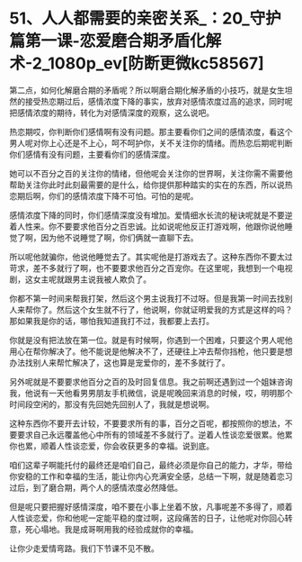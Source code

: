 # 51、人人都需要的亲密关系_：20_守护篇第一课-恋爱磨合期矛盾化解术-2_1080p_ev[防断更微kc58567]

第二点，如何化解磨合期的矛盾呢？所以啊磨合期化解矛盾的小技巧，就是女生坦然的接受热恋期过后，感情浓度下降的事实，放弃对感情浓度过高的追求，同时呢把感情浓度的期待，转化为对感情深度的观察，这么说吧。

热恋期哎，你判断你们感情啊有没有问题。那主要看你们之间的感情浓度，看这个男人呢对你上心还是不上心，呵不呵护你，关不关注你的情绪。而热恋后期呢判断你们感情有没有问题，主要看你们的感情深度。

她可以不百分之百的关注你的情绪，但他呢会关注你的世界啊，关注你需不需要他帮助关注你此时此刻最需要的是什么，给你提供那种踏实的实在的东西，所以说热恋期后啊，你们的感情浓度下降不可怕。可怕的是呢。

感情浓度下降的同时，你们感情深度没有增加。爱情细水长流的秘诀呢就是不要逆着人性来。你不要要求他百分之百忠诚。比如说呢他反正打游戏啊，他跟你说他睡觉了啊，因为他不说睡觉了啊，你们俩就一直聊下去。

所以呢他就骗你，他说他睡觉去了。其实呢他是打游戏去了。这种东西你不要太过苛求，差不多就行了啊，也不要要求他百分之百宠你。在这里呢，我想到一个电视剧，这女主呢就跟男主说我被人欺负了。

你都不第一时间来帮我打架，然后这个男主说我打不过呀。但是我第一时间去找别人来帮你了。然后这个女生就不行了，他说啊，你就证明爱我的方式是这样的吗？那如果我是你的话，哪怕我知道我打不过，我都要上去打。

你就是没有把法放在第一位。就是有时候啊，你遇到一个困难，只要这个男人呢他用心在帮你解决了。他不能说是他解决不了，还硬往上冲去帮你挡枪，他只要是想办法找别人来帮忙解决了，这也算是宠爱你的，差不多就行了。

另外呢就是不要要求他百分之百的及时回复信息。我之前啊还遇到过一个姐妹咨询我，他说有一天他看男男朋友手机微信，说是呢晚回来消息的时候，哎，明明那个时间段空闲的，那没有先回她先回别人了，我就是想说啊。

这种东西你不要开去计较，不要要求所有的事，百分之百呢，都按照你的想法，不要要求自己永远覆盖他心中所有的领域差不多就行了。逆着人性谈恋爱很累。他累你也累，顺着人性谈恋爱，你会收获更多的幸福。说到底。

咱们这辈子啊能托付的最终还是咱们自己，最终必须是你自己的能力，才华，带给你安稳的工作和幸福的生活，能让你内心充满安全感，总结一下啊，就是随着恋习过后，到了磨合期，两个人的感情浓度必然降低。

但是呢只要把握好感情深度，咱不要在小事上坐着不放，凡事呢差不多得了，顺着人性谈恋爱，你和他呢一定能平稳的度过啊，这段痛苦的日子，让他呢对你回心转意，死心塌地。我是成哥啊用我的经验成就你的幸福。

让你少走爱情弯路。我们下节课不见不散。